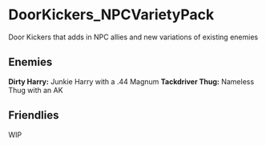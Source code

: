 # DoorKickers_NPCVarietyPack
Door Kickers that adds in NPC allies and new variations of existing enemies

## Enemies
**Dirty Harry:** Junkie Harry with a .44 Magnum
**Tackdriver Thug:** Nameless Thug with an AK

## Friendlies

WIP
